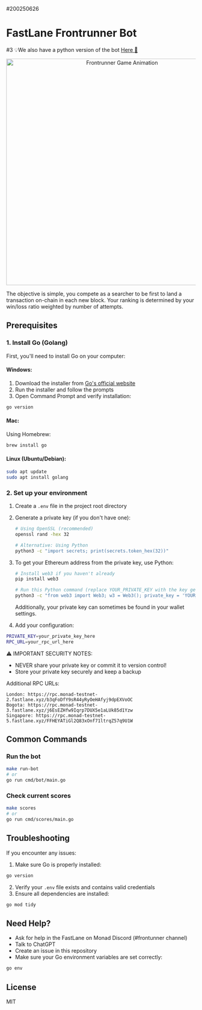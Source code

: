 #200250626
# FastLane Frontrunner Bot
#3
💡We also have a python version of the bot [Here 🐍](https://github.com/FastLane-Labs/break-monad-frontrunner-bot-py)

<p align="center">
  <img src="frontrunner-gif.gif" alt="Frontrunner Game Animation" width="600">
</p>

The objective is simple, you compete as a searcher to be first to land a transaction on-chain in each new block.
Your ranking is determined by your win/loss ratio weighted by number of attempts.

## Prerequisites

### 1. Install Go (Golang)

First, you'll need to install Go on your computer:

#### Windows:

1. Download the installer from [Go's official website](https://golang.org/dl/)
2. Run the installer and follow the prompts
3. Open Command Prompt and verify installation:

```sh
go version
```

#### Mac:

Using Homebrew:

```sh
brew install go
```

#### Linux (Ubuntu/Debian):

```sh
sudo apt update
sudo apt install golang
```

### 2. Set up your environment

1. Create a `.env` file in the project root directory
2. Generate a private key (if you don't have one):

   ```sh
   # Using OpenSSL (recommended)
   openssl rand -hex 32

   # Alternative: Using Python
   python3 -c "import secrets; print(secrets.token_hex(32))"
   ```

3. To get your Ethereum address from the private key, use Python:

   ```sh
   # Install web3 if you haven't already
   pip install web3

   # Run this Python command (replace YOUR_PRIVATE_KEY with the key generated above)
   python3 -c "from web3 import Web3; w3 = Web3(); private_key = 'YOUR_PRIVATE_KEY'; account = w3.eth.account.from_key('0x' + private_key); print(f'Private key: {private_key}'); print(f'Public address: {account.address}')"
   ```

   Additionally, your private key can sometimes be found in your wallet settings.

4. Add your configuration:

```sh
PRIVATE_KEY=your_private_key_here
RPC_URL=your_rpc_url_here
```

⚠️ IMPORTANT SECURITY NOTES:

- NEVER share your private key or commit it to version control!
- Store your private key securely and keep a backup

Additional RPC URLs:

```
London: https://rpc.monad-testnet-2.fastlane.xyz/b3qFoDfY9sR44yRyOeHAfyj9dpEXVoOC
Bogota: https://rpc.monad-testnet-3.fastlane.xyz/j6EsEZHfw9Iqrp7DUX5e1aLUk85d1Yzw
Singapore: https://rpc.monad-testnet-5.fastlane.xyz/FFHEYATiGl2Q83xOnf71ltrqZ57q9U1W
```

## Common Commands

### Run the bot

```sh
make run-bot
# or
go run cmd/bot/main.go
```

### Check current scores

```sh
make scores
# or
go run cmd/scores/main.go
```

## Troubleshooting

If you encounter any issues:

1. Make sure Go is properly installed:

```sh
go version
```

2. Verify your `.env` file exists and contains valid credentials
3. Ensure all dependencies are installed:

```sh
go mod tidy
```

## Need Help?

- Ask for help in the FastLane on Monad Discord (#frontunner channel)
- Talk to ChatGPT
- Create an issue in this repository
- Make sure your Go environment variables are set correctly:

```sh
go env
```

## License

MIT
